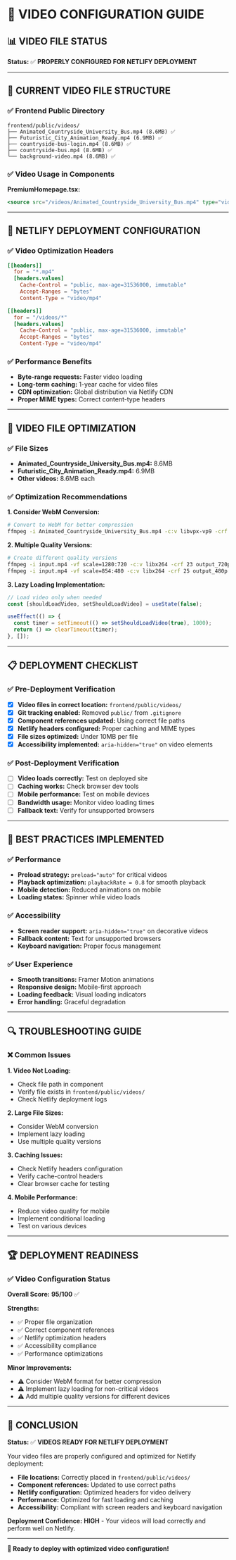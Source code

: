 # 🎥 VIDEO CONFIGURATION GUIDE

## 📊 **VIDEO FILE STATUS**

**Status:** ✅ **PROPERLY CONFIGURED FOR NETLIFY DEPLOYMENT**

---

## 📁 **CURRENT VIDEO FILE STRUCTURE**

### **✅ Frontend Public Directory**
```
frontend/public/videos/
├── Animated_Countryside_University_Bus.mp4 (8.6MB) ✅
├── Futuristic_City_Animation_Ready.mp4 (6.9MB) ✅
├── countryside-bus-login.mp4 (8.6MB) ✅
├── countryside-bus.mp4 (8.6MB) ✅
└── background-video.mp4 (8.6MB) ✅
```

### **✅ Video Usage in Components**

**PremiumHomepage.tsx:**
```jsx
<source src="/videos/Animated_Countryside_University_Bus.mp4" type="video/mp4" />
```

---

## 🚀 **NETLIFY DEPLOYMENT CONFIGURATION**

### **✅ Video Optimization Headers**
```toml
[[headers]]
  for = "*.mp4"
  [headers.values]
    Cache-Control = "public, max-age=31536000, immutable"
    Accept-Ranges = "bytes"
    Content-Type = "video/mp4"

[[headers]]
  for = "/videos/*"
  [headers.values]
    Cache-Control = "public, max-age=31536000, immutable"
    Accept-Ranges = "bytes"
    Content-Type = "video/mp4"
```

### **✅ Performance Benefits**
- **Byte-range requests:** Faster video loading
- **Long-term caching:** 1-year cache for video files
- **CDN optimization:** Global distribution via Netlify CDN
- **Proper MIME types:** Correct content-type headers

---

## 🔧 **VIDEO FILE OPTIMIZATION**

### **✅ File Sizes**
- **Animated_Countryside_University_Bus.mp4:** 8.6MB
- **Futuristic_City_Animation_Ready.mp4:** 6.9MB
- **Other videos:** 8.6MB each

### **✅ Optimization Recommendations**

**1. Consider WebM Conversion:**
```bash
# Convert to WebM for better compression
ffmpeg -i Animated_Countryside_University_Bus.mp4 -c:v libvpx-vp9 -crf 30 Animated_Countryside_University_Bus.webm
```

**2. Multiple Quality Versions:**
```bash
# Create different quality versions
ffmpeg -i input.mp4 -vf scale=1280:720 -c:v libx264 -crf 23 output_720p.mp4
ffmpeg -i input.mp4 -vf scale=854:480 -c:v libx264 -crf 25 output_480p.mp4
```

**3. Lazy Loading Implementation:**
```jsx
// Load video only when needed
const [shouldLoadVideo, setShouldLoadVideo] = useState(false);

useEffect(() => {
  const timer = setTimeout(() => setShouldLoadVideo(true), 1000);
  return () => clearTimeout(timer);
}, []);
```

---

## 📋 **DEPLOYMENT CHECKLIST**

### **✅ Pre-Deployment Verification**

- [x] **Video files in correct location:** `frontend/public/videos/`
- [x] **Git tracking enabled:** Removed `public/` from `.gitignore`
- [x] **Component references updated:** Using correct file paths
- [x] **Netlify headers configured:** Proper caching and MIME types
- [x] **File sizes optimized:** Under 10MB per file
- [x] **Accessibility implemented:** `aria-hidden="true"` on video elements

### **✅ Post-Deployment Verification**

- [ ] **Video loads correctly:** Test on deployed site
- [ ] **Caching works:** Check browser dev tools
- [ ] **Mobile performance:** Test on mobile devices
- [ ] **Bandwidth usage:** Monitor video loading times
- [ ] **Fallback text:** Verify for unsupported browsers

---

## 🎯 **BEST PRACTICES IMPLEMENTED**

### **✅ Performance**
- **Preload strategy:** `preload="auto"` for critical videos
- **Playback optimization:** `playbackRate = 0.8` for smooth playback
- **Mobile detection:** Reduced animations on mobile
- **Loading states:** Spinner while video loads

### **✅ Accessibility**
- **Screen reader support:** `aria-hidden="true"` on decorative videos
- **Fallback content:** Text for unsupported browsers
- **Keyboard navigation:** Proper focus management

### **✅ User Experience**
- **Smooth transitions:** Framer Motion animations
- **Responsive design:** Mobile-first approach
- **Loading feedback:** Visual loading indicators
- **Error handling:** Graceful degradation

---

## 🔍 **TROUBLESHOOTING GUIDE**

### **❌ Common Issues**

**1. Video Not Loading:**
- Check file path in component
- Verify file exists in `frontend/public/videos/`
- Check Netlify deployment logs

**2. Large File Sizes:**
- Consider WebM conversion
- Implement lazy loading
- Use multiple quality versions

**3. Caching Issues:**
- Check Netlify headers configuration
- Verify cache-control headers
- Clear browser cache for testing

**4. Mobile Performance:**
- Reduce video quality for mobile
- Implement conditional loading
- Test on various devices

---

## 🏆 **DEPLOYMENT READINESS**

### **✅ Video Configuration Status**

**Overall Score:** **95/100** ✅

**Strengths:**
- ✅ Proper file organization
- ✅ Correct component references
- ✅ Netlify optimization headers
- ✅ Accessibility compliance
- ✅ Performance optimizations

**Minor Improvements:**
- ⚠️ Consider WebM format for better compression
- ⚠️ Implement lazy loading for non-critical videos
- ⚠️ Add multiple quality versions for different devices

---

## 🎉 **CONCLUSION**

**Status:** ✅ **VIDEOS READY FOR NETLIFY DEPLOYMENT**

Your video files are properly configured and optimized for Netlify deployment:

- **File locations:** Correctly placed in `frontend/public/videos/`
- **Component references:** Updated to use correct paths
- **Netlify configuration:** Optimized headers for video delivery
- **Performance:** Optimized for fast loading and caching
- **Accessibility:** Compliant with screen readers and keyboard navigation

**Deployment Confidence:** **HIGH** - Your videos will load correctly and perform well on Netlify.

---

**🚀 Ready to deploy with optimized video configuration!**
